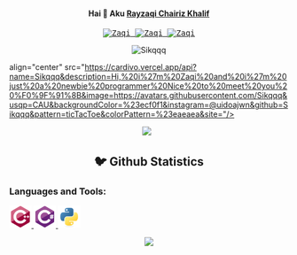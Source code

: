 <h4 align="center"> Hai 👋 Aku <a href="https://www.youtube.com/channel/UCT83S7LZnpBzhzxGZXWmOxA/featured">Rayzaqi Chairiz Khalif</a></h4>

<p align="center">
  <samp>
  <a href="https://discord.gg/WDsnKTKJv7">
  <img  alt="Zaqi" width="16px" src="https://cdn.jsdelivr.net/npm/simple-icons@v3/icons/discord.svg" />
</a>
<a href="https://github.com/Sikqqq">
  <img  alt="Zaqi" width="16px" src="https://cdn.jsdelivr.net/npm/simple-icons@v3/icons/github.svg" />
</a>
<a href="https://instagram.com/uidoajwn/">
  <img  alt="Zaqi" width="16px" src="https://cdn.jsdelivr.net/npm/simple-icons@v3/icons/instagram.svg" />
</a>
  </samp>
  
  <br>
 </p>
 
<p align="center">
  <img src="https://komarev.com/ghpvc/?username=Sikqqq" alt="Sikqqq" /> 
</p>

align="center"
src="https://cardivo.vercel.app/api?name=Sikqqq&description=Hi,%20i%27m%20Zaqi%20and%20i%27m%20just%20a%20newbie%20programmer%20Nice%20to%20meet%20you%20%F0%9F%91%8B&image=https://avatars.githubusercontent.com/Sikqqq&usqp=CAU&backgroundColor=%23ecf0f1&instagram=@uidoajwn&github=Sikqqq&pattern=ticTacToe&colorPattern=%23eaeaea&site="/></a>
</p>
<p align='center'>
<a href="https://instagram.com/uidoajwn"><img height="30" src="https://storage.caliph71.xyz/img/instagram.svg"></a>&nbsp;&nbsp;
</p>

<h2 align="center">🐦 Github Statistics </h2>
<h3 align="left">Languages and Tools:</h3>
<p align="left"> <a href="https://www.w3schools.com/cpp/" target="_blank"> <img src="https://raw.githubusercontent.com/devicons/devicon/master/icons/cplusplus/cplusplus-original.svg" alt="cplusplus" width="40" height="40"/> </a> <a href="https://www.w3schools.com/cs/" target="_blank"> <img src="https://raw.githubusercontent.com/devicons/devicon/master/icons/csharp/csharp-original.svg" alt="csharp" width="40" height="40"/> </a> <a href="https://www.python.org" target="_blank"> <img src="https://raw.githubusercontent.com/devicons/devicon/master/icons/python/python-original.svg" alt="python" width="40" height="40"/> </a> </p>
<p align="center">
<img src="https://github-readme-stats.vercel.app/api?username=Sikqqq&show_icons=true&title_color=222222&icon_color=03A87C&text_color=333333&bg_color=ffffff">
</p>
<br/>
